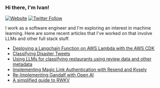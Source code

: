 ### Hi there, I'm Ivan!

[![Website](https://img.shields.io/website?label=ivanleo.com&style=for-the-badge&url=https%3A%2F%2Fivanleo.com)](https://ivanleo.com)
[![Twitter Follow](https://img.shields.io/twitter/follow/ivanleomk?color=1DA1F2&logo=twitter&style=for-the-badge)](https://twitter.com/intent/follow?screen_name=ivanleomk)

I work as a software engineer and I'm exploring an interest in machine learning. Here are some recent articles that I've worked on that involve LLMs and other full stack stuff.

- [Deploying a Langchain Function on AWS Lambda with the AWS CDK](https://www.ivanleo.com/blog/ci_cd_with_langchain_aws_lambda_using_docker_image)
- [Classifying Disaster Tweets](https://www.ivanleo.com/blog/classifying_disaster_tweets_on_kaggle)
- [Using LLMs for classifying restaurants using review data and other metadata](https://www.ivanleo.com/blog/crawling_your_saved_places_with_google_maps)
- [Implementing Magic Link Authentication with Resend and Kysely](https://www.ivanleo.com/blog/implementing_magic_links_with_resend_kysely_and_next_auth)
- [Re-Implementing Gandalf with Open AI](https://www.ivanleo.com/blog/reinventing_gandalf)
- [A simplified guide to RWKV](https://www.ivanleo.com/blog/a_guide_to_rwkv)
